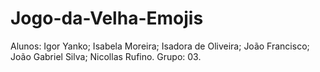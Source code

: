 # Jogo-da-Velha-Emojis


Alunos: Igor Yanko; Isabela Moreira; Isadora de Oliveira; João Francisco; João Gabriel Silva; Nicollas Rufino.
Grupo: 03.
